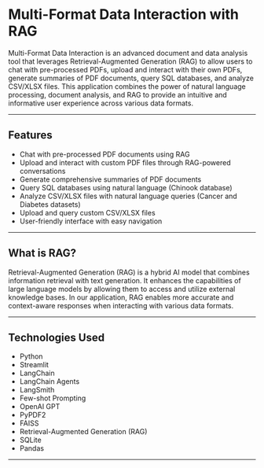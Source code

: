 # Multi-Format Data Interaction with RAG

Multi-Format Data Interaction is an advanced document and data analysis tool that leverages Retrieval-Augmented Generation (RAG) to allow users to chat with pre-processed PDFs, upload and interact with their own PDFs, generate summaries of PDF documents, query SQL databases, and analyze CSV/XLSX files. This application combines the power of natural language processing, document analysis, and RAG to provide an intuitive and informative user experience across various data formats.

---

## Features

- Chat with pre-processed PDF documents using RAG
- Upload and interact with custom PDF files through RAG-powered conversations
- Generate comprehensive summaries of PDF documents
- Query SQL databases using natural language (Chinook database)
- Analyze CSV/XLSX files with natural language queries (Cancer and Diabetes datasets)
- Upload and query custom CSV/XLSX files
- User-friendly interface with easy navigation

---

## What is RAG?

Retrieval-Augmented Generation (RAG) is a hybrid AI model that combines information retrieval with text generation. It enhances the capabilities of large language models by allowing them to access and utilize external knowledge bases. In our application, RAG enables more accurate and context-aware responses when interacting with various data formats.

---

## Technologies Used

- Python
- Streamlit
- LangChain
- LangChain Agents
- LangSmith
- Few-shot Prompting
- OpenAI GPT
- PyPDF2
- FAISS
- Retrieval-Augmented Generation (RAG)
- SQLite
- Pandas
---